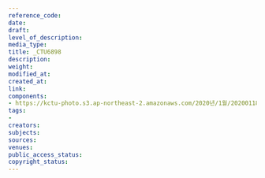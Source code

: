 ```yaml
---
reference_code: 
date: 
draft: 
level_of_description: 
media_type: 
title: _CTU6898
description: 
weight: 
modified_at: 
created_at: 
link: 
components:
- https://kctu-photo.s3.ap-northeast-2.amazonaws.com/2020년/1월/20200118_마사회+고+문중원+기수+죽음의+진상규명과+책임자+처벌을+위한+민주노총+결의대회/_CTU6898.jpg
tags:
- 
creators: 
subjects: 
sources: 
venues: 
public_access_status: 
copyright_status: 
---
```

